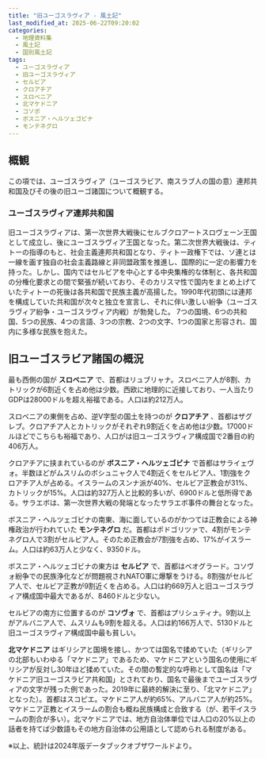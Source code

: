 ```yaml
---
title: "旧ユーゴスラヴィア - 風土記"
last_modified_at: 2025-06-22T09:20:02
categories:
  - 地理資料集
  - 風土記
  - 国別風土記
tags:
  - ユーゴスラヴィア
  - 旧ユーゴスラヴィア
  - セルビア
  - クロアチア
  - スロベニア
  - 北マケドニア
  - コソボ
  - ボスニア・ヘルツェゴビナ
  - モンテネグロ
---
```

## 概観
この項では、ユーゴスラヴィア（ユーゴスラビア、南スラブ人の国の意）連邦共和国及びその後の旧ユーゴ諸国について概観する。
### ユーゴスラヴィア連邦共和国
旧ユーゴスラヴィアは、第一次世界大戦後にセルブクロアートスロヴェーン王国として成立し、後にユーゴスラヴィア王国となった。第二次世界大戦後は、ティトーの指導のもと、社会主義連邦共和国となり、ティトー政権下では、ソ連とは一線を画す独自の社会主義路線と非同盟政策を推進し、国際的に一定の影響力を持った。しかし、国内ではセルビアを中心とする中央集権的な体制と、各共和国の分権化要求との間で緊張が続いており、そのカリスマ性で国内をまとめ上げていたティトーの死後は各共和国で民族主義が高揚した。1990年代初頭には連邦を構成していた共和国が次々と独立を宣言し、それに伴い激しい紛争（ユーゴスラヴィア紛争・ユーゴスラヴィア内戦）が勃発した。
7つの国境、6つの共和国、5つの民族、4つの言語、3つの宗教、2つの文字、1つの国家と形容され、国内に多様な民族を抱えた。

## 旧ユーゴスラビア諸国の概況
最も西側の国が **スロベニア** で、首都はリュブリャナ。スロベニア人が8割、カトリックが6割近くを占め他は少数。西欧に地理的に近接しており、一人当たりGDPは28000ドルを超え裕福である。人口は約212万人。

スロベニアの東側を占め、逆V字型の国土を持つのが **クロアチア** 、首都はザグレブ。クロアチア人とカトリックがそれぞれ9割近くを占め他は少数。17000ドルほどでこちらも裕福であり、人口がは旧ユーゴスラヴィア構成国で2番目の約406万人。

クロアチアに挟まれているのが **ボスニア・ヘルツェゴビナ** で首都はサライェヴォ。半数ほどがムスリムのボシュニャク人で4割近くをセルビア人、1割強をクロアチア人が占める。イスラームのスンナ派が40%、セルビア正教会が31%、カトリックが15%。人口は約327万人と比較的多いが、6900ドルと低所得である。サラエボは、第一次世界大戦の発端となったサラエボ事件の舞台となった。

ボスニア・ヘルツェゴビナの南東、海に面しているのがかつては正教会による神権政治が行われていた **モンテネグロ** だ。首都はポドゴリツァで、4割がモンテネグロ人で3割がセルビア人。そのため正教会が7割強を占め、17%がイスラーム。人口は約63万人と少なく、9350ドル。

ボスニア・ヘルツェゴビナの東方は **セルビア** で、首都はベオグラード。コソヴォ紛争での民族浄化などが問題視されNATO軍に爆撃をうける。8割強がセルビア人で、セルビア正教が9割近くを占める。人口は約669万人と旧ユーゴスラヴィア構成国中最大であるが、8460ドルと少ない。

セルビアの南方に位置するのが **コソヴォ** で、首都はプリシュティナ。9割以上がアルバニア人で、ムスリムも9割を超える。人口は約166万人で、5130ドルと旧ユーゴスラヴィア構成国中最も貧しい。

 **北マケドニア** はギリシアと国境を接し、かつては国名で揉めていた（ギリシアの北部もいわゆる「マケドニア」であるため、マケドニアという国名の使用にギリシアが反対し30年ほど揉めていた。その間の暫定的な呼称として国名は「マケドニア旧ユーゴスラビア共和国」とされており、国名で最後までユーゴスラヴィアの文字が残った例であった。2019年に最終的解決に至り、「北マケドニア」となった）。首都はスコピエ。マケドニア人が約65%、アルバニア人が約25%。マケドニア正教とイスラームの割合も概ね民族構成と合致する（が、若干イスラームの割合が多い）。北マケドニアでは、地方自治体単位では人口の20%以上の話者を持てば少数語もその地方自治体の公用語として認められる制度がある。

※以上、統計は2024年版データブックオブザワールドより。
